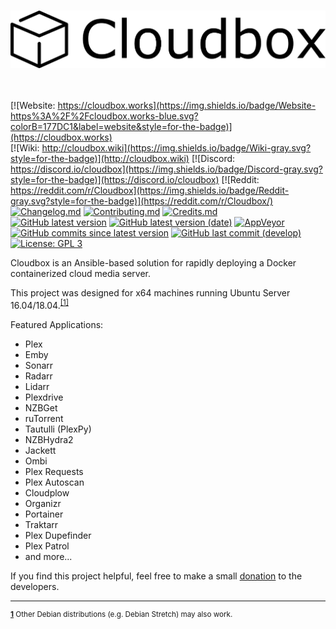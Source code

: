 <br /><img src="https://raw.githubusercontent.com/Cloudbox/assets/master/images/readme/Cloudbox-logo_dark.png" width="600">

<br /><br />
[![Website: https://cloudbox.works](https://img.shields.io/badge/Website-https%3A%2F%2Fcloudbox.works-blue.svg?colorB=177DC1&label=website&style=for-the-badge)](https://cloudbox.works)
<br />
[![Wiki: http://cloudbox.wiki](https://img.shields.io/badge/Wiki-gray.svg?style=for-the-badge)](http://cloudbox.wiki)
[![Discord: https://discord.io/cloudbox](https://img.shields.io/badge/Discord-gray.svg?style=for-the-badge)](https://discord.io/cloudbox)
[![Reddit: https://reddit.com/r/Cloudbox](https://img.shields.io/badge/Reddit-gray.svg?style=for-the-badge)](https://reddit.com/r/Cloudbox/)
[![Changelog.md](https://img.shields.io/badge/Changelog-gray.svg?style=for-the-badge)](CHANGELOG.md)
[![Contributing.md](https://img.shields.io/badge/Contributing-gray.svg?style=for-the-badge)](CONTRIBUTING.md)
[![Credits.md](https://img.shields.io/badge/Credits-gray.svg?style=for-the-badge)](CREDITS.md)
<br />
[![GitHub latest version](https://img.shields.io/github/release/cloudbox/cloudbox.svg?colorB=177DC1&label=latest%20version&style=for-the-badge)](https://github.com/cloudbox/cloudbox/releases)
[![GitHub latest version (date)](https://img.shields.io/github/release-date/cloudbox/cloudbox.svg?colorB=177DC1&label=latest%20version%20(date)&style=for-the-badge)](https://github.com/cloudbox/cloudbox/releases)
[![AppVeyor](https://img.shields.io/appveyor/ci/Cloudbox/Cloudbox/develop.svg?colorB=177DC1&label=appveyor&style=for-the-badge)](https://ci.appveyor.com/project/Cloudbox/Cloudbox)
<br />
[![GitHub commits since latest version](https://img.shields.io/github/commits-since/Cloudbox/Cloudbox/latest/develop.svg?colorB=177DC1&style=for-the-badge)](https://github.com/cloudbox/cloudbox/compare/HEAD...develop)
[![GitHub last commit (develop)](https://img.shields.io/github/last-commit/Cloudbox/Cloudbox/develop.svg?colorB=177DC1&style=for-the-badge)](https://github.com/Cloudbox/Cloudbox/commits/develop)
<br />
[![License: GPL 3](https://img.shields.io/badge/License-GPL%203-blue.svg?colorB=177DC1&label=license&style=for-the-badge)](LICENSE.md)


Cloudbox is an Ansible-based solution for rapidly deploying a Docker containerized cloud media server. 

This project was designed for x64 machines running Ubuntu Server 16.04/18.04.<sup name="a1">[\[1\]](#f1) </sup>

Featured Applications:

- Plex
- Emby
- Sonarr
- Radarr
- Lidarr
- Plexdrive
- NZBGet
- ruTorrent
- Tautulli (PlexPy)
- NZBHydra2
- Jackett
- Ombi
- Plex Requests
- Plex Autoscan
- Cloudplow
- Organizr
- Portainer
- Traktarr
- Plex Dupefinder
- Plex Patrol
- and more...

If you find this project helpful, feel free to make a small [donation](DONATIONS.md) to the developers.

***

<sup><b name="f1">[1](#a1)</b> Other Debian distributions (e.g. Debian Stretch) may also work. </sup>
